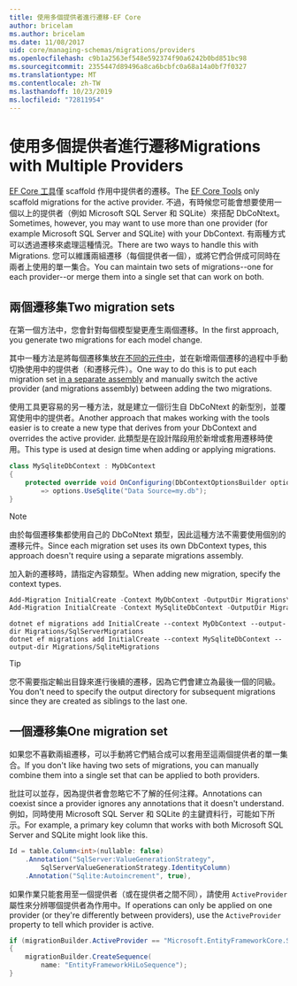 ```yaml
---
title: 使用多個提供者進行遷移-EF Core
author: bricelam
ms.author: bricelam
ms.date: 11/08/2017
uid: core/managing-schemas/migrations/providers
ms.openlocfilehash: c9b1a2563ef548e592374f90a6242b0bd851bc98
ms.sourcegitcommit: 2355447d89496a8ca6bcbfc0a68a14a0bf7f0327
ms.translationtype: MT
ms.contentlocale: zh-TW
ms.lasthandoff: 10/23/2019
ms.locfileid: "72811954"
---
```

# <a name="migrations-with-multiple-providers"></a><span data-ttu-id="b3107-102">使用多個提供者進行遷移</span><span class="sxs-lookup"><span data-stu-id="b3107-102">Migrations with Multiple Providers</span></span>

<span data-ttu-id="b3107-103">[EF Core 工具][1]僅 scaffold 作用中提供者的遷移。</span><span class="sxs-lookup"><span data-stu-id="b3107-103">The [EF Core Tools][1] only scaffold migrations for the active provider.</span></span> <span data-ttu-id="b3107-104">不過，有時候您可能會想要使用一個以上的提供者（例如 Microsoft SQL Server 和 SQLite）來搭配 DbCoNtext。</span><span class="sxs-lookup"><span data-stu-id="b3107-104">Sometimes, however, you may want to use more than one provider (for example Microsoft SQL Server and SQLite) with your DbContext.</span></span> <span data-ttu-id="b3107-105">有兩種方式可以透過遷移來處理這種情況。</span><span class="sxs-lookup"><span data-stu-id="b3107-105">There are two ways to handle this with Migrations.</span></span> <span data-ttu-id="b3107-106">您可以維護兩組遷移（每個提供者一個），或將它們合併成可同時在兩者上使用的單一集合。</span><span class="sxs-lookup"><span data-stu-id="b3107-106">You can maintain two sets of migrations--one for each provider--or merge them into a single set that can work on both.</span></span>

## <a name="two-migration-sets"></a><span data-ttu-id="b3107-107">兩個遷移集</span><span class="sxs-lookup"><span data-stu-id="b3107-107">Two migration sets</span></span>

<span data-ttu-id="b3107-108">在第一個方法中，您會針對每個模型變更產生兩個遷移。</span><span class="sxs-lookup"><span data-stu-id="b3107-108">In the first approach, you generate two migrations for each model change.</span></span>

<span data-ttu-id="b3107-109">其中一種方法是將每個遷移集放[在不同的元件中][2]，並在新增兩個遷移的過程中手動切換使用中的提供者（和遷移元件）。</span><span class="sxs-lookup"><span data-stu-id="b3107-109">One way to do this is to put each migration set [in a separate assembly][2] and manually switch the active provider (and migrations assembly) between adding the two migrations.</span></span>

<span data-ttu-id="b3107-110">使用工具更容易的另一種方法，就是建立一個衍生自 DbCoNtext 的新型別，並覆寫使用中的提供者。</span><span class="sxs-lookup"><span data-stu-id="b3107-110">Another approach that makes working with the tools easier is to create a new type that derives from your DbContext and overrides the active provider.</span></span> <span data-ttu-id="b3107-111">此類型是在設計階段用於新增或套用遷移時使用。</span><span class="sxs-lookup"><span data-stu-id="b3107-111">This type is used at design time when adding or applying migrations.</span></span>

``` csharp
class MySqliteDbContext : MyDbContext
{
    protected override void OnConfiguring(DbContextOptionsBuilder options)
        => options.UseSqlite("Data Source=my.db");
}
```

> [!NOTE]
> <span data-ttu-id="b3107-112">由於每個遷移集都使用自己的 DbCoNtext 類型，因此這種方法不需要使用個別的遷移元件。</span><span class="sxs-lookup"><span data-stu-id="b3107-112">Since each migration set uses its own DbContext types, this approach doesn't require using a separate migrations assembly.</span></span>

<span data-ttu-id="b3107-113">加入新的遷移時，請指定內容類型。</span><span class="sxs-lookup"><span data-stu-id="b3107-113">When adding new migration, specify the context types.</span></span>

``` powershell
Add-Migration InitialCreate -Context MyDbContext -OutputDir Migrations\SqlServerMigrations
Add-Migration InitialCreate -Context MySqliteDbContext -OutputDir Migrations\SqliteMigrations
```

``` Console
dotnet ef migrations add InitialCreate --context MyDbContext --output-dir Migrations/SqlServerMigrations
dotnet ef migrations add InitialCreate --context MySqliteDbContext --output-dir Migrations/SqliteMigrations
```

> [!TIP]
> <span data-ttu-id="b3107-114">您不需要指定輸出目錄來進行後續的遷移，因為它們會建立為最後一個的同級。</span><span class="sxs-lookup"><span data-stu-id="b3107-114">You don't need to specify the output directory for subsequent migrations since they are created as siblings to the last one.</span></span>

## <a name="one-migration-set"></a><span data-ttu-id="b3107-115">一個遷移集</span><span class="sxs-lookup"><span data-stu-id="b3107-115">One migration set</span></span>

<span data-ttu-id="b3107-116">如果您不喜歡兩組遷移，可以手動將它們結合成可以套用至這兩個提供者的單一集合。</span><span class="sxs-lookup"><span data-stu-id="b3107-116">If you don't like having two sets of migrations, you can manually combine them into a single set that can be applied to both providers.</span></span>

<span data-ttu-id="b3107-117">批註可以並存，因為提供者會忽略它不了解的任何注釋。</span><span class="sxs-lookup"><span data-stu-id="b3107-117">Annotations can coexist since a provider ignores any annotations that it doesn't understand.</span></span> <span data-ttu-id="b3107-118">例如，同時使用 Microsoft SQL Server 和 SQLite 的主鍵資料行，可能如下所示。</span><span class="sxs-lookup"><span data-stu-id="b3107-118">For example, a primary key column that works with both Microsoft SQL Server and SQLite might look like this.</span></span>

``` csharp
Id = table.Column<int>(nullable: false)
    .Annotation("SqlServer:ValueGenerationStrategy",
        SqlServerValueGenerationStrategy.IdentityColumn)
    .Annotation("Sqlite:Autoincrement", true),
```

<span data-ttu-id="b3107-119">如果作業只能套用至一個提供者（或在提供者之間不同），請使用 `ActiveProvider` 屬性來分辨哪個提供者為作用中。</span><span class="sxs-lookup"><span data-stu-id="b3107-119">If operations can only be applied on one provider (or they're differently between providers), use the `ActiveProvider` property to tell which provider is active.</span></span>

``` csharp
if (migrationBuilder.ActiveProvider == "Microsoft.EntityFrameworkCore.SqlServer")
{
    migrationBuilder.CreateSequence(
        name: "EntityFrameworkHiLoSequence");
}
```

  [1]: ../../miscellaneous/cli/index.md
  [2]: projects.md

